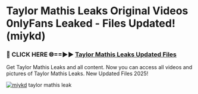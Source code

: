 # Taylor Mathis Leaks Original Videos 0nlyFans Leaked - Files Updated! (miykd)

<h3>🔴 CLICK HERE 🌐==►► <a href="https://tinyurl.com/2wckxsce" rel="nofollow">Taylor Mathis Leaks Updated Files</a></h3>

Get Taylor Mathis Leaks and all content. Now you can access all videos and pictures of Taylor Mathis Leaks. New Updated Files 2025!

[![miykd](https://i.imgur.com/AFduVYN.gif)](https://tinyurl.com/2wckxsce)
taylor mathis leak